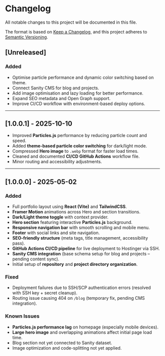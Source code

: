 # Changelog

All notable changes to this project will be documented in this file.

The format is based on [Keep a Changelog](https://keepachangelog.com/en/1.0.0/), and this project adheres to [Semantic Versioning](https://semver.org/spec/v2.0.0.html).

## [Unreleased]
### Added
- Optimise particle performance and dynamic color switching based on theme.
- Connect Sanity CMS for blog and projects.
- Add image optimisation and lazy loading for better performance.
- Expand SEO metadata and Open Graph support.
- Improve CI/CD workflow with environment-based deploy options.

---

## [1.0.0.1] - 2025-10-10
- Improved **Particles.js** performance by reducing particle count and speed.
- Added **theme-based particle color switching** for dark/light mode.
- Compressed **Hero image** to `.webp` format for faster load times.
- Cleaned and documented **CI/CD GitHub Actions** workflow file.
- Minor routing and accessibility adjustments.

---

## [1.0.0.0] - 2025-05-02
### Added
- Full portfolio layout using **React (Vite)** and **TailwindCSS**.
- **Framer Motion** animations across Hero and section transitions.
- **Dark/Light theme toggle** with context provider.
- **Hero section** featuring interactive **Particles.js** background.
- **Responsive navigation bar** with smooth scrolling and mobile menu.
- **Footer** with social links and site navigation.
- **SEO-friendly structure** (meta tags, title management, accessibility pass).
- **GitHub Actions CI/CD pipeline** for live deployment to Hostinger via SSH.
- **Sanity CMS integration** (base schema setup for blog and projects – pending content sync).
- Initial setup of **repository** and **project directory organization**.

### Fixed
- Deployment failures due to SSH/SCP authentication errors (resolved with SSH key + secret cleanup).
- Routing issue causing 404 on `/blog` (temporary fix, pending CMS integration).

### Known Issues
- **Particles.js performance lag** on homepage (especially mobile devices).
- **Large hero image** and overlapping animations affect initial page load time.
- Blog section not yet connected to Sanity dataset.
- Image optimization and code-splitting not yet applied.
